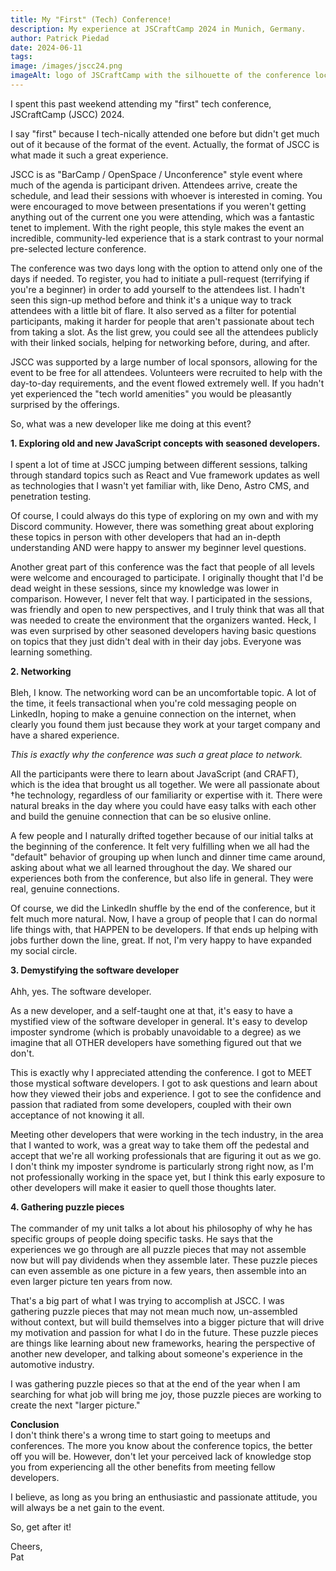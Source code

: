```yaml
---
title: My "First" (Tech) Conference!
description: My experience at JSCraftCamp 2024 in Munich, Germany.
author: Patrick Piedad
date: 2024-06-11
tags:
image: /images/jscc24.png
imageAlt: logo of JSCraftCamp with the silhouette of the conference location
---
```


I spent this past weekend attending my "first" tech conference, JSCraftCamp (JSCC) 2024.

I say "first" because I tech-nically attended one before but didn't get much out of it because of the format of the event. Actually, the format of JSCC is what made it such a great experience.

JSCC is as "BarCamp / OpenSpace / Unconference" style event where much of the agenda is participant driven. Attendees arrive, create the schedule, and lead their sessions with whoever is interested in coming. You were encouraged to move between presentations if you weren't getting anything out of the current one you were attending, which was a fantastic tenet to implement. With the right people, this style makes the event an incredible, community-led experience that is a stark contrast to your normal pre-selected lecture conference.

The conference was two days long with the option to attend only one of the days if needed. To register, you had to initiate a pull-request (terrifying if you're a beginner) in order to add yourself to the attendees list. I hadn't seen this sign-up method before and think it's a unique way to track attendees with a little bit of flare. It also served as a filter for potential participants, making it harder for people that aren't passionate about tech from taking a slot. As the list grew, you could see all the attendees publicly with their linked socials, helping for networking before, during, and after.

JSCC was supported by a large number of local sponsors, allowing for the event to be free for all attendees. Volunteers were recruited to help with the day-to-day requirements, and the event flowed extremely well. If you hadn't yet experienced the "tech world amenities" you would be pleasantly surprised by the offerings.

So, what was a new developer like me doing at this event?

<b> 1. Exploring old and new JavaScript concepts with seasoned developers. </b>
<br>
<br>
I spent a lot of time at JSCC jumping between different sessions, talking through standard topics such as React and Vue framework updates as well as technologies that I wasn't yet familiar with, like Deno, Astro CMS, and penetration testing.

Of course, I could always do this type of exploring on my own and with my Discord community. However, there was something great about exploring these topics in person with other developers that had an in-depth understanding AND were happy to answer my beginner level questions.

Another great part of this conference was the fact that people of all levels were welcome and encouraged to participate. I originally thought that I'd be dead weight in these sessions, since my knowledge was lower in comparison. However, I never felt that way. I participated in the sessions, was friendly and open to new perspectives, and I truly think that was all that was needed to create the environment that the organizers wanted. Heck, I was even surprised by other seasoned developers having basic questions on topics that they just didn't deal with in their day jobs. Everyone was learning something.

<b> 2. Networking </b>
<br>
<br>
Bleh, I know. The networking word can be an uncomfortable topic. A lot of the time, it feels transactional when you're cold messaging people on LinkedIn, hoping to make a genuine connection on the internet, when clearly you found them just because they work at your target company and have a shared experience.

<i> This is exactly why the conference was such a great place to network. </i>

All the participants were there to learn about JavaScript (and CRAFT), which is the idea that brought us all together. We were all passionate about †he technology, regardless of our familiarity or expertise with it. There were natural breaks in the day where you could have easy talks with each other and build the genuine connection that can be so elusive online.

A few people and I naturally drifted together because of our initial talks at the beginning of the conference. It felt very fulfilling when we all had the "default" behavior of grouping up when lunch and dinner time came around, asking about what we all learned throughout the day. We shared our experiences both from the conference, but also life in general. They were real, genuine connections.

Of course, we did the LinkedIn shuffle by the end of the conference, but it felt much more natural. Now, I have a group of people that I can do normal life things with, that HAPPEN to be developers. If that ends up helping with jobs further down the line, great. If not, I'm very happy to have expanded my social circle.

<b> 3. Demystifying the software developer </b>
<br>
<br>
Ahh, yes. The software developer.

As a new developer, and a self-taught one at that, it's easy to have a mystified view of the software developer in general. It's easy to develop imposter syndrome (which is probably unavoidable to a degree) as we imagine that all OTHER developers have something figured out that we don't.

This is exactly why I appreciated attending the conference. I got to MEET those mystical software developers. I got to ask questions and learn about how they viewed their jobs and experience. I got to see the confidence and passion that radiated from some developers, coupled with their own acceptance of not knowing it all.

Meeting other developers that were working in the tech industry, in the area that I wanted to work, was a great way to take them off the pedestal and accept that we're all working professionals that are figuring it out as we go. I don't think my imposter syndrome is particularly strong right now, as I'm not professionally working in the space yet, but I think this early exposure to other developers will make it easier to quell those thoughts later.

<b> 4. Gathering puzzle pieces </b>
<br>
<br>
The commander of my unit talks a lot about his philosophy of why he has specific groups of people doing specific tasks. He says that the experiences we go through are all puzzle pieces that may not assemble now but will pay dividends when they assemble later. These puzzle pieces can even assemble as one picture in a few years, then assemble into an even larger picture ten years from now.

That's a big part of what I was trying to accomplish at JSCC. I was gathering puzzle pieces that may not mean much now, un-assembled without context, but will build themselves into a bigger picture that will drive my motivation and passion for what I do in the future. These puzzle pieces are things like learning about new frameworks, hearing the perspective of another new developer, and talking about someone's experience in the automotive industry.

I was gathering puzzle pieces so that at the end of the year when I am searching for what job will bring me joy, those puzzle pieces are working to create the next "larger picture."

<b> Conclusion </b>
<br>
I don't think there's a wrong time to start going to meetups and conferences. The more you know about the conference topics, the better off you will be. However, don't let your perceived lack of knowledge stop you from experiencing all the other benefits from meeting fellow developers.

I believe, as long as you bring an enthusiastic and passionate attitude, you will always be a net gain to the event.

So, get after it!

Cheers,
<br>
Pat

